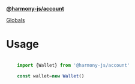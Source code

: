**[@harmony-js/account](README.md)**

[Globals](globals.md)

# Usage

```typescript

    import {Wallet} from '@harmony-js/account'

    const wallet=new Wallet()

```